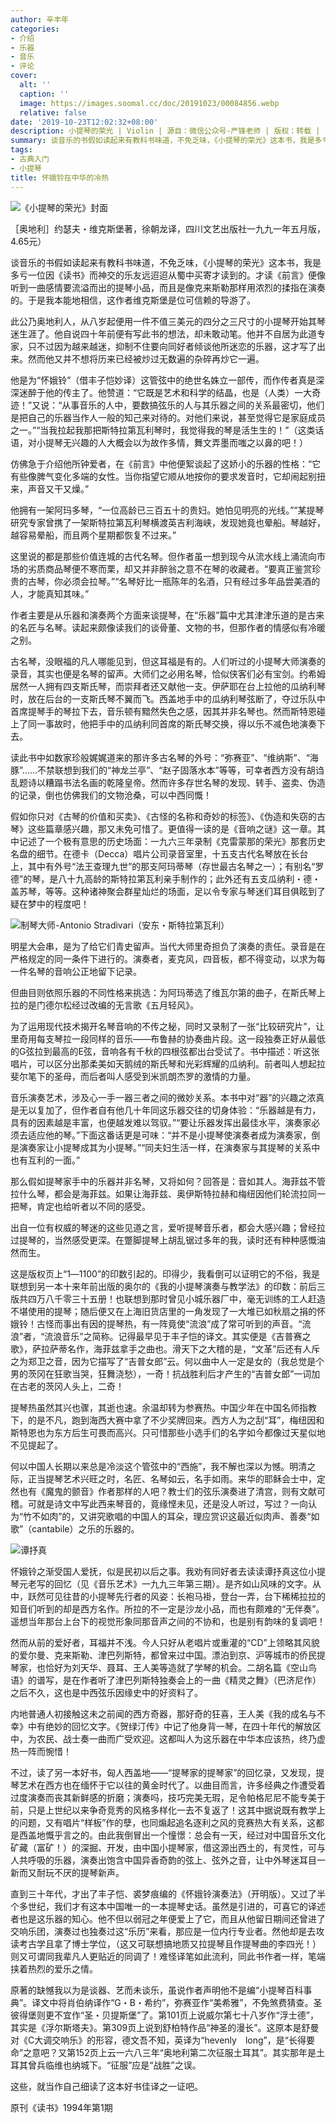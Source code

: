 ```yaml
---
author: 辛丰年
categories:
- 介绍
- 乐器
- 音乐
- 评论
cover:
  alt: ''
  caption: ''
  image: https://images.soomal.cc/doc/20191023/00084856.webp
  relative: false
date: '2019-10-23T12:02:32+08:00'
description: 小提琴的荣光 | Violin | 源自：微信公众号-严锋老师 | 版权：转载 |  平均/总评分：10.00/30
summary: 谈音乐的书假如读起来有教科书味道，不免乏味，《小提琴的荣光》这本书，我是多亏一位因《读书》而神交的乐友远迢迢从蜀中买寄才读到的。才读《前言》便像听到一曲感情要流溢而出的提琴小品，而且是像克来斯勒那样用浓烈的揉指在演奏的……
tags:
- 古典入门
- 小提琴
title: 怀娥铃在中华的冷热
---
```


![《小提琴的荣光》封面](https://images.soomal.cc/doc/20191023/00084853_01.webp)

［奥地利］约瑟夫・维克斯堡著，徐朝龙译，四川文艺出版社一九九一年五月版，4.65元）



谈音乐的书假如读起来有教科书味道，不免乏味，《小提琴的荣光》这本书，我是多亏一位因《读书》而神交的乐友远迢迢从蜀中买寄才读到的。才读《前言》便像听到一曲感情要流溢而出的提琴小品，而且是像克来斯勒那样用浓烈的揉指在演奏的。于是我本能地相信，这作者维克斯堡是位可信赖的导游了。

此公乃奥地利人，从八岁起便用一件不值三美元的四分之三尺寸的小提琴开始其琴迷生涯了。他自说四十年前便有写此书的想法，却未敢动笔。他并不自居为此道专家，只不过因为越来越迷，抑制不住要向同好者倾谈他所迷恋的乐器，这才写了出来。然而他又并不想将历来已经被炒过无数遍的杂碎再炒它一遍。

他是为“怀娥铃”（借丰子恺妙译）这管弦中的绝世名姝立一部传，而作传者真是深深迷醉于他的传主了。他赞道：“它既是艺术和科学的结晶，也是（人类）一大奇迹！”又说：“从事音乐的人中，要数搞弦乐的人与其乐器之间的关系最密切，他们是把自己的乐器当作人一般的知己来对待的。对他们来说，甚至觉得它是家庭成员之一。”“当我拉起我那把斯特拉第瓦利琴时，我觉得我的琴是活生生的！”（这类话语，对小提琴无兴趣的人大概会以为故作多情，舞文弄墨而嗤之以鼻的吧！）

仿佛急于介绍他所钟爱者，在《前言》中他便絮谈起了这娇小的乐器的性格：“它有些像脾气变化多端的女性。当你指望它顺从地按你的要求发音时，它却闹起别扭来，声音又干又燥。”

他拥有一架阿玛多琴，“一位高龄已三百五十的贵妇。她怕见明亮的光线。”“某提琴研究专家曾携了一架斯特拉第瓦利琴横渡英吉利海峡，发现她竟也晕船。琴越好，越容易晕船，而且两个星期都恢复不过来。”

这里说的都是那些价值连城的古代名琴。但作者虽一想到现今从流水线上涌流向市场的劣质商品琴便不寒而栗，却又并非醉翁之意不在琴的收藏者。“要真正鉴赏珍贵的古琴，你必须会拉琴。”“名琴好比一瓶陈年的名酒，只有经过多年品尝美酒的人，才能真知其味。”

作者主要是从乐器和演奏两个方面来谈提琴，在“乐器”篇中尤其津津乐道的是古来的名匠与名琴。读起来颇像读我们的谈骨董、文物的书，但那作者的情感似有冷暖之别。

古名琴，没眼福的凡人哪能见到，但这耳福是有的。人们听过的小提琴大师演奏的录音，其实也便是名琴的留声。大师们之必用名琴，恰似侠客们必有宝剑。约希姆居然一人拥有四支斯氏琴，而崇拜者还又献他一支。伊萨耶在台上拉他的瓜纳利琴时，放在后台的一支斯氏琴不翼而飞。西盖地手中的瓜纳利琴弦断了，夺过乐队中首席提琴手的琴拉下去，音乐顿有黯然失色之感，因其并非名琴也。然而斯特恩碰上了同一事故时，他把手中的瓜纳利同首席的斯氏琴交换，得以乐不减色地演奏下去。

读此书中如数家珍般娓娓道来的那许多古名琴的外号：“弥赛亚”、“维纳斯”、“海豚”……不禁联想到我们的“神龙兰亭”、“赵子固落水本”等等，可幸者西方没有胡诌乱题诗以糟蹋书法名画的乾隆皇帝。然而许多存世名琴的发现、转手、盗卖、伪造的记录，倒也仿佛我们的文物沧桑，可以中西同慨！

假如你只对《古琴的价值和买卖》、《古怪的名称和奇妙的标签》、《伪造和失窃的古琴》这些篇章感兴趣，那又未免可惜了。更值得一读的是《音响之谜》这一章。其中记述了一个极有意思的历史场面：一九六三年录制《克雷蒙那的荣光》那套历史名盘的细节。在德卡（Decca）唱片公司录音室里，十五支古代名琴放在长台上，其中有外号“法王查理九世”的那支阿玛蒂琴（存世最古名琴之一）；有别名“罗德”的琴，是八十九高龄的斯特拉第瓦利亲手制作的；此外还有五支瓜纳利・德・盖苏琴，等等。这种诸神聚会群星灿烂的场面，足以令专家与琴迷们耳目俱眩到了疑在梦中的程度吧！

![制琴大师-Antonio Stradivari（安东・斯特拉第瓦利）](https://images.soomal.cc/doc/20191023/00084854.webp)





明星大会串，是为了给它们青史留声。当代大师里奇担负了演奏的责任。录音是在严格规定的同一条件下进行的。演奏者，麦克风，四音板，都不得变动，以求为每一件名琴的音响公正地留下记录。

但曲目则依照乐器的不同性格来挑选：为阿玛蒂选了维瓦尔第的曲子，在斯氏琴上拉的是门德尔松经过改编的无言歌《五月轻风》。

为了运用现代技术揭开名琴音响的不传之秘，同时又录制了一张“比较研究片”，让里奇用每支琴拉一段同样的音乐――布鲁赫的协奏曲片段。这一段独奏正好从最低的G弦拉到最高的E弦，音响各有千秋的四根弦都出台受试了。书中描述：听这张唱片，可以区分出那柔美如天鹅绒的斯氏琴和光彩辉耀的瓜纳利。前者叫人想起拉斐尔笔下的圣母，而后者叫人感受到米凯朗杰罗的激情的力量。

音乐演奏艺术，涉及心一手一器三者之间的微妙关系。本书中对“器”的兴趣之浓真是无以复加了，但作者自有他几十年同这乐器交往的切身体验：“乐器越是有力，具有的因素越是丰富，也便越发难以驾驭。”“要让乐器发挥出最佳水平，演奏家必须去适应他的琴。”下面这番话更是可味：“并不是小提琴使演奏者成为演奏家，倒是演奏家让小提琴成其为小提琴。”“同夫妇生活一样，在演奏家与其提琴的关系中也有互利的一面。”

那么假如提琴家手中的乐器并非名琴，又将如何？回答是：音如其人。海菲兹不管拉什么琴，都会是海菲兹。如果让海菲兹、奥伊斯特拉赫和梅纽因他们轮流拉同一把琴，肯定也给听者以不同的感受。

出自一位有权威的琴迷的这些见道之言，爱听提琴音乐者，都会大感兴趣；曾经拉过提琴的，当然感受更深。在蹩脚提琴上胡乱锯过多年的我，读时还有种种感慨油然而生。

这是版权页上“1―1100”的印数引起的。印得少，我看倒可以证明它的不俗，我是联想到另一本十来年前出版的奥尔的《我的小提琴演奏与教学法》的印数：前后三版共四万八千零三十五册！也联想到那时曾见小城乐器厂中，毫无训练的工人赶造不堪使用的提琴；随后便又在上海旧货店里的一角发现了一大堆已如秋扇之捐的怀娥铃！古怪而事出有因的提琴热，有一阵竟使“流浪”成了常可听到的声音。“流浪”者，“流浪音乐”之简称。记得最早见于丰子恺的译文。其实便是《吉普赛之歌》，萨拉萨蒂名作，海菲兹拿手之曲也。滑天下之大稽的是，“文革”后还有人斥之为郑卫之音，因为它描写了“吉普女郎”云。何以曲中人一定是女的（我总觉是个男的茨冈在狂歌当哭，狂舞浇愁），一奇！抗战胜利后才产生的“吉普女郎”一词加在古老的茨冈人头上，二奇！

提琴热虽然其兴也骤，其逝也速。余温却转为参赛热。中国少年在中国名师指教下，的是不凡，跑到海西大赛中拿了不少奖牌回来。西方人为之刮“耳”，梅纽因和斯特恩也为东方后生可畏而高兴。只可惜那些小选手们的名字如今都像过天星似地不见提起了。

何以中国人长期以来总是冷淡这个管弦中的“西施”，我不解也深以为憾。明清之际，正当提琴艺术兴旺之时，名匠、名琴如云，名手如雨。来华的耶稣会士中，定然也有《魔鬼的颤音》作者那样的人吧？教士们的弦乐演奏进了清宫，则有文献可稽。可就是诗文中写此西来琴音的，竟缘悭未见，还是没人听过，写过？一向认为“竹不如肉”的，又讲究歌唱的中国人的耳朵，理应赏识这最近似肉声、善奏“如歌”（cantabile）之乐的乐器的。

![谭抒真](https://images.soomal.cc/doc/20191023/00084855_01.webp)





怀娥铃之渐受国人爱抚，似是民初以后之事。我劝有同好者去读读谭抒真这位小提琴元老写的回忆（见《音乐艺术》一九九三年第三期）。是齐如山风味的文字。从中，跃然可见往昔的小提琴先行者的风姿：长袍马褂，登台一弄，台下稀稀拉拉的知音们听到的却是西方名作。所拉的不一定是沙龙小品，而也有颇难的“无伴奏”。遥想当年那台上台下的视觉形象同那音声之间的不协和，也是别有韵味的复调吧！

然而从前的爱好者，耳福并不浅。今人只好从老唱片或重灌的“CD”上领略其风貌的爱尔曼、克来斯勒、津巴列斯特，都曾来过中国。漂泊到京、沪等城市的侨民提琴家，也恰好为刘天华、聂耳、王人美等造就了学琴的机会。二胡名篇《空山鸟语》的谱写，是在作者听了津巴列斯特独奏会上的一曲《精灵之舞》（巴济尼作）之后不久，这也是中西弦乐因缘史中的好资料了。

内地普通人初接触这未之前闻的西方奇器，那好奇的狂喜，王人美《我的成名与不幸》中有绝妙的回忆文字。《贺绿汀传》中记了他身背一琴，在四十年代的解放区中，为农民、战士奏一曲而广受欢迎。这都叫人为这乐器在中华本应该热，终乃虚热一阵而惋惜！

不过，读了另一本好书，匈人西盖地――“提琴家的提琴家”的回忆录，又发现，提琴艺术在西方也在缅怀于它以往的黄金时代了。以曲目而言，许多经典之作遭受着过度演奏而丧其新鲜感的折磨；演奏吗，技巧完美无瑕，足令帕格尼尼不能专美于前，只是上世纪以来争奇竞秀的风格多样化一去不复返了！这其中据说既有教学上的问题，又有唱片“样板”作的孽，也同煽起追名逐利之风的竞赛热大有关系，这都是西盖地慨乎言之的。由此我倒冒出一个憧憬：总会有一天，经过对中国音乐文化矿藏（富矿！）的深掘、开发，由中国小提琴家，借这源出西土的，有灵性，可与人共呼吸的乐器，演奏出饱含中国异香奇韵的弦上、弦外之音，让中外琴迷耳目一新而又耐玩不厌的提琴新声。

直到三十年代，才出了丰子恺、裘梦痕编的《怀娥铃演奏法》（开明版）。又过了半个多世纪，我们才有这本中国唯一的一本提琴史话。虽然是引进的，可喜它的译述者也是这乐器的知心。他不但以弱冠之年便爱上了它，而且从他留日期间还曾进了交响乐团，演奏过也独奏过这“乐历”来看，那应是一位内行专业者。然他却是去攻读考古学且拿了博士学位，（这又可联想搞地质又拉提琴且作提琴曲的李四光！）则又可谓同我辈凡人更贴近的同调了！难怪译笔如此流利，同此书作者一样，笔端挟着热烈的爱乐之情。

原著的缺憾我以为是谈器、艺而未谈乐，虽说作者声明他不是编“小提琴百科事典”。译文中将肖伯纳译作“G・B・希约”，弥赛亚作“美希雅”，不免煞费猜查。圣彼得堡则更不宜作“圣・贝提斯堡”了。第101页上说威尔第七十八岁作“浮士德”，其实是《浮尔斯塔夫》。第309页上说到舒柏特作品“神圣的漫长”。这原本是舒曼对《C大调交响乐》的形容，德文吾不知，英译为“hevenly　long”，是“长得要命”之意吧？又第152页上云一六八三年“奥地利第二次征服土耳其”。其实那年是土耳其曾兵临维也纳城下。“征服”应是“战胜”之误。

这些，就当作自己细读了这本好书佳译之一证吧。

原刊《读书》1994年第1期